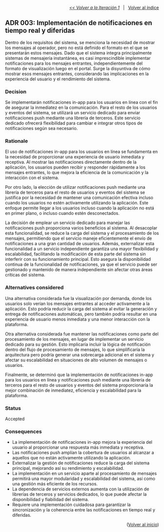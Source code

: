 <a name="top"></a>

<p align="right">
  <a href="https://github.com/ramaaorella/final_disenio/blob/main/add-process/design-iterations/iteration-1.md"><i><< Volver a la Iteración 1</i></a>
  &nbsp;&nbsp;|&nbsp;&nbsp;
  <a href="https://github.com/ramaaorella/final_disenio#proceso-add-e-iteraciones"> Volver al índice</a> 
</p>

## ADR 003: Implementación de notificaciones en tiempo real y diferidas

Dentro de los requisitos del sistema, se menciona la necesidad de mostrar los mensajes al operador, pero no está definido el formato en el que se presentarán estos mensajes. Dado que el sistema integra principalmente sistemas de mensajería instantánea, es casi imprescindible implementar notificaciones para los mensajes entrantes, independientemente del formato de visualización luego en el portal. Surge la disyuntiva de cómo mostrar esos mensajes entrantes, considerando las implicaciones en la experiencia del usuario y el rendimiento del sistema.

### Decision

Se implementarán notificaciones in-app para los usuarios en línea con el fin de asegurar la inmediatez en la comunicación. Para el resto de los usuarios y eventos del sistema, se utilizará un servicio dedicado para enviar notificaciones push mediante una librería de terceros. Este servicio dedicado ofrecerá flexibilidad para cambiar e integrar otros tipos de notificaciones según sea necesario.

### Rationale

El uso de notificaciones in-app para los usuarios en línea se fundamenta en la necesidad de proporcionar una experiencia de usuario inmediata y receptiva. Al mostrar las notificaciones directamente dentro de la aplicación, los usuarios pueden recibir y responder rápidamente a los mensajes entrantes, lo que mejora la eficiencia de la comunicación y la interacción con el sistema.

Por otro lado, la elección de utilizar notificaciones push mediante una librería de terceros para el resto de usuarios y eventos del sistema se justifica por la necesidad de mantener una comunicación efectiva incluso cuando los usuarios no estén activamente utilizando la aplicación. Este enfoque permite llegar a los usuarios incluso cuando la aplicación no está en primer plano, o incluso cuando estén desconectados.

La decisión de emplear un servicio dedicado para manejar las notificaciones push proporciona varios beneficios al sistema. Al desacoplar esta funcionalidad, se reduce la carga del sistema y el procesamiento de los mensajes, permitiendo que el servicio maneje eficientemente el envío de notificaciones a una gran cantidad de usuarios. Además, externalizar esta funcionalidad a un servicio independiente garantiza una mayor flexibilidad y escalabilidad, facilitando la modificación de esta parte del sistema sin interferir con su funcionamiento principal. Esto asegura la disponibilidad continua de la funcionalidad de notificaciones, ya que el servicio puede ser gestionado y mantenido de manera independiente sin afectar otras áreas críticas del sistema.

### Alternatives considered

Una alternativa considerada fue la visualización por demanda, donde los usuarios solo verían los mensajes entrantes al acceder activamente a la aplicación. Esto podría reducir la carga del sistema al evitar la generación y entrega de notificaciones automáticas, pero también podría resultar en una experiencia de usuario menos inmediata y una menor interacción con la plataforma.

Otra alternativa considerada fue mantener las notificaciones como parte del procesamiento de los mensajes, en lugar de implementar un servicio dedicado para su gestión. Esto implicaría incluir la lógica de notificación dentro del flujo de procesamiento de mensajes, lo que simplificaría la arquitectura pero podría generar una sobrecarga adicional en el sistema y afectar su escalabilidad en situaciones de alto volumen de mensajes o usuarios.

Finalmente, se determinó que la implementación de notificaciones in-app para los usuarios en línea y notificaciones push mediante una librería de terceros para el resto de usuarios y eventos del sistema proporcionaría la mejor combinación de inmediatez, eficiencia y escalabilidad para la plataforma.

### Status

Accepted

### Consequences

- La implementación de notificaciones in-app mejora la experiencia del usuario al proporcionar una respuesta más inmediata y receptiva.
- Las notificaciones push amplían la cobertura de usuarios al alcanzar a aquellos que no están activamente utilizando la aplicación.
- Externalizar la gestión de notificaciones reduce la carga del sistema principal, mejorando así su rendimiento y escalabilidad.
- La implementación en un servicio aparte al procesamiento de mensajes permitirá una mayor modularidad y escalabilidad del sistema, así como una gestión más eficiente de los recursos.
- La dependencia de servicios externos aumenta con la utilización de librerías de terceros y servicios dedicados, lo que puede afectar la disponibilidad y fiabilidad del sistema.
- Requiere una implementación cuidadosa para garantizar la sincronización y la coherencia entre las notificaciones en tiempo real y diferidas.

<p align="right">(<a href="#top">Volver al inicio</a>)</p>

